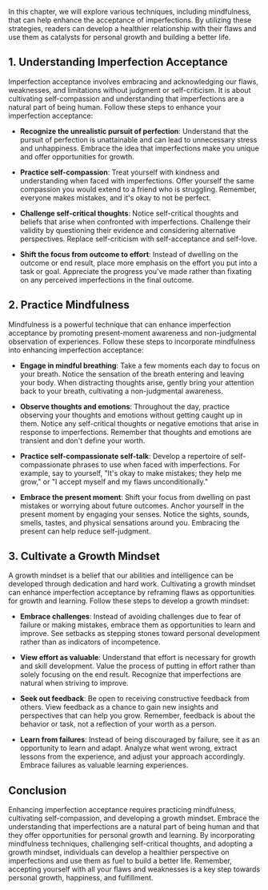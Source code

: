 
In this chapter, we will explore various techniques, including mindfulness, that can help enhance the acceptance of imperfections. By utilizing these strategies, readers can develop a healthier relationship with their flaws and use them as catalysts for personal growth and building a better life.

**1. Understanding Imperfection Acceptance**
--------------------------------------------

Imperfection acceptance involves embracing and acknowledging our flaws, weaknesses, and limitations without judgment or self-criticism. It is about cultivating self-compassion and understanding that imperfections are a natural part of being human. Follow these steps to enhance your imperfection acceptance:

* **Recognize the unrealistic pursuit of perfection**: Understand that the pursuit of perfection is unattainable and can lead to unnecessary stress and unhappiness. Embrace the idea that imperfections make you unique and offer opportunities for growth.

* **Practice self-compassion**: Treat yourself with kindness and understanding when faced with imperfections. Offer yourself the same compassion you would extend to a friend who is struggling. Remember, everyone makes mistakes, and it's okay to not be perfect.

* **Challenge self-critical thoughts**: Notice self-critical thoughts and beliefs that arise when confronted with imperfections. Challenge their validity by questioning their evidence and considering alternative perspectives. Replace self-criticism with self-acceptance and self-love.

* **Shift the focus from outcome to effort**: Instead of dwelling on the outcome or end result, place more emphasis on the effort you put into a task or goal. Appreciate the progress you've made rather than fixating on any perceived imperfections in the final outcome.

**2. Practice Mindfulness**
---------------------------

Mindfulness is a powerful technique that can enhance imperfection acceptance by promoting present-moment awareness and non-judgmental observation of experiences. Follow these steps to incorporate mindfulness into enhancing imperfection acceptance:

* **Engage in mindful breathing**: Take a few moments each day to focus on your breath. Notice the sensation of the breath entering and leaving your body. When distracting thoughts arise, gently bring your attention back to your breath, cultivating a non-judgmental awareness.

* **Observe thoughts and emotions**: Throughout the day, practice observing your thoughts and emotions without getting caught up in them. Notice any self-critical thoughts or negative emotions that arise in response to imperfections. Remember that thoughts and emotions are transient and don't define your worth.

* **Practice self-compassionate self-talk**: Develop a repertoire of self-compassionate phrases to use when faced with imperfections. For example, say to yourself, "It's okay to make mistakes; they help me grow," or "I accept myself and my flaws unconditionally."

* **Embrace the present moment**: Shift your focus from dwelling on past mistakes or worrying about future outcomes. Anchor yourself in the present moment by engaging your senses. Notice the sights, sounds, smells, tastes, and physical sensations around you. Embracing the present can help reduce self-judgment.

**3. Cultivate a Growth Mindset**
---------------------------------

A growth mindset is a belief that our abilities and intelligence can be developed through dedication and hard work. Cultivating a growth mindset can enhance imperfection acceptance by reframing flaws as opportunities for growth and learning. Follow these steps to develop a growth mindset:

* **Embrace challenges**: Instead of avoiding challenges due to fear of failure or making mistakes, embrace them as opportunities to learn and improve. See setbacks as stepping stones toward personal development rather than as indicators of incompetence.

* **View effort as valuable**: Understand that effort is necessary for growth and skill development. Value the process of putting in effort rather than solely focusing on the end result. Recognize that imperfections are natural when striving to improve.

* **Seek out feedback**: Be open to receiving constructive feedback from others. View feedback as a chance to gain new insights and perspectives that can help you grow. Remember, feedback is about the behavior or task, not a reflection of your worth as a person.

* **Learn from failures**: Instead of being discouraged by failure, see it as an opportunity to learn and adapt. Analyze what went wrong, extract lessons from the experience, and adjust your approach accordingly. Embrace failures as valuable learning experiences.

**Conclusion**
--------------

Enhancing imperfection acceptance requires practicing mindfulness, cultivating self-compassion, and developing a growth mindset. Embrace the understanding that imperfections are a natural part of being human and that they offer opportunities for personal growth and learning. By incorporating mindfulness techniques, challenging self-critical thoughts, and adopting a growth mindset, individuals can develop a healthier perspective on imperfections and use them as fuel to build a better life. Remember, accepting yourself with all your flaws and weaknesses is a key step towards personal growth, happiness, and fulfillment.
